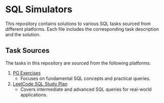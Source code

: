 # SQL Simulators

This repository contains solutions to various SQL tasks sourced from different platforms. Each file includes the corresponding task description and the solution.

## Task Sources

The tasks in this repository are sourced from the following platforms:

1. [PG Exercises](https://www.pgexercises.com/questions/basic/)  
   - Focuses on fundamental SQL concepts and practical queries.  
2. [LeetCode SQL Study Plan](https://leetcode.com/studyplan/top-sql-50/)  
   - Covers intermediate and advanced SQL queries for real-world applications.

